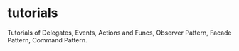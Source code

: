 # tutorials
Tutorials of Delegates, Events, Actions and Funcs, Observer Pattern, Facade Pattern, Command Pattern.
